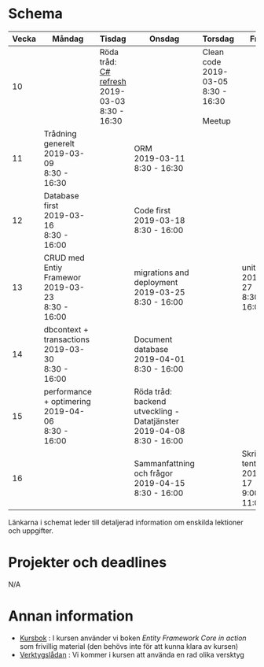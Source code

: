 # Schema

Vecka|Måndag|Tisdag |Onsdag |Torsdag|Fredag
-----|-------|-------|------|------|------
10||Röda tråd: [C# refresh](lecture1.md)<br />2019-03-03<br />8:30 - 16:30||Clean code<br />2019-03-05<br />8:30 - 16:30<br /><br />Meetup|
11|Trådning generelt<br />2019-03-09<br />8:30 - 16:30||ORM<br />2019-03-11<br />8:30 - 16:30||
12|Database first<br />2019-03-16<br />8:30 - 16:00||Code first<br />2019-03-18<br />8:30 - 16:00||
13|CRUD med Entiy Framewor<br />2019-03-23<br />8:30 - 16:00||migrations and deployment<br />2019-03-25<br />8:30 - 16:00||unit testing<br />2019-03-27<br />8:30 - 16:00
14|dbcontext + transactions<br />2019-03-30<br />8:30 - 16:00||Document database<br />2019-04-01<br />8:30 - 16:00||
15|performance + optimering<br />2019-04-06<br />8:30 - 16:00||Röda tråd: backend utveckling - Datatjänster<br />2019-04-08<br />8:30 - 16:00||
16|  |                                       |Sammanfattning och frågor<br />2019-04-15<br />8:30 - 16:00||Skriftlig tentamen??<br />2019-04-17<br />9:00 - 11:00

Länkarna i schemat leder till detaljerad information om enskilda lektioner och uppgifter.

# Projekter och deadlines
N/A

# Annan information
* [Kursbok](info_book.md) : I kursen använder vi boken *Entity Framework Core in action* som frivillig material (den behövs inte för att kunna klara av kursen)
* [Verktygslådan](info_tools.md) : Vi kommer i kursen att använda en rad olika versktyg